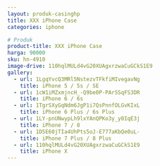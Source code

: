 ```yaml
---
layout: produk-casinghp
title: XXX iPhone Case
categories: iphone

# Produk
product-title: XXX iPhone Case
harga: 90000
sku: hn-4910
image-drive: 110hqlMULd4vG20XUAgxrzwaCuGCkS1E9
gallery:
  - url: 1LgqYvcQ3MRl5NstezvTFkfiMIvegavNg
    title: iPhone 5 / 5s / SE
  - url: 1cW1iMZxmjncH_-Q9be0P-PArSSqFS3DR
    title: iPhone 6 / 6s
  - url: 1TgrSXyGqNdm6JgP1i7QsPnnfOLGvKIxL
    title: iPhone 6 Plus / 6s Plus
  - url: 1LY-pnUNwypLh9lxYAnQPKo3y_y0IqE3j
    title: iPhone 7 / 8
  - url: 1D5E60jTIa4UhPts5oJ-E777aKbQe0uL-
    title: iPhone 7 Plus / 8 Plus
  - url: 110hqlMULd4vG20XUAgxrzwaCuGCkS1E9
    title: iPhone X
---
```


